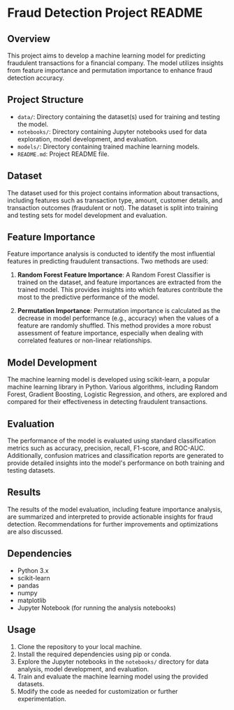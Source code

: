 # Fraud Detection Project README

## Overview
This project aims to develop a machine learning model for predicting fraudulent transactions for a financial company. The model utilizes insights from feature importance and permutation importance to enhance fraud detection accuracy.

## Project Structure
- `data/`: Directory containing the dataset(s) used for training and testing the model.
- `notebooks/`: Directory containing Jupyter notebooks used for data exploration, model development, and evaluation.
- `models/`: Directory containing trained machine learning models.
- `README.md`: Project README file.

## Dataset
The dataset used for this project contains information about transactions, including features such as transaction type, amount, customer details, and transaction outcomes (fraudulent or not). The dataset is split into training and testing sets for model development and evaluation.

## Feature Importance
Feature importance analysis is conducted to identify the most influential features in predicting fraudulent transactions. Two methods are used:

1. **Random Forest Feature Importance**: A Random Forest Classifier is trained on the dataset, and feature importances are extracted from the trained model. This provides insights into which features contribute the most to the predictive performance of the model.

2. **Permutation Importance**: Permutation importance is calculated as the decrease in model performance (e.g., accuracy) when the values of a feature are randomly shuffled. This method provides a more robust assessment of feature importance, especially when dealing with correlated features or non-linear relationships.

## Model Development
The machine learning model is developed using scikit-learn, a popular machine learning library in Python. Various algorithms, including Random Forest, Gradient Boosting, Logistic Regression, and others, are explored and compared for their effectiveness in detecting fraudulent transactions.

## Evaluation
The performance of the model is evaluated using standard classification metrics such as accuracy, precision, recall, F1-score, and ROC-AUC. Additionally, confusion matrices and classification reports are generated to provide detailed insights into the model's performance on both training and testing datasets.

## Results
The results of the model evaluation, including feature importance analysis, are summarized and interpreted to provide actionable insights for fraud detection. Recommendations for further improvements and optimizations are also discussed.

## Dependencies
- Python 3.x
- scikit-learn
- pandas
- numpy
- matplotlib
- Jupyter Notebook (for running the analysis notebooks)

## Usage
1. Clone the repository to your local machine.
2. Install the required dependencies using pip or conda.
3. Explore the Jupyter notebooks in the `notebooks/` directory for data analysis, model development, and evaluation.
4. Train and evaluate the machine learning model using the provided datasets.
5. Modify the code as needed for customization or further experimentation.


